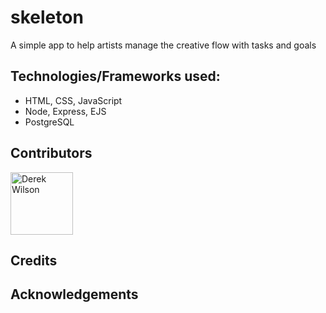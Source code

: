 # skeleton

A simple app to help artists manage the creative flow with tasks and goals

## Technologies/Frameworks used:

- HTML, CSS, JavaScript
- Node, Express, EJS
- PostgreSQL

## Contributors

<a href="https://github.com/delboywilson">
  <img src="https://github.com/delboywilson.png" alt="Derek Wilson" width="100"/>
</a>

## Credits

## Acknowledgements
